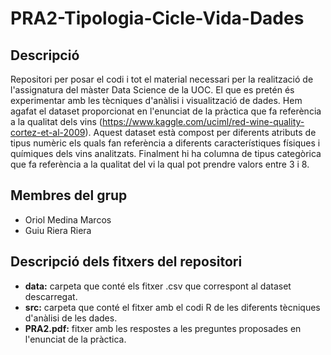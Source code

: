 # PRA2-Tipologia-Cicle-Vida-Dades
## Descripció
Repositori per posar el codi i tot el material necessari per la realització de l'assignatura del màster Data Science de la UOC. El que es pretén és experimentar amb les tècniques d'anàlisi i visualització de dades. Hem agafat el dataset proporcionat en l'enunciat de la pràctica que fa referència a la qualitat dels vins (https://www.kaggle.com/uciml/red-wine-quality-cortez-et-al-2009). Aquest dataset està compost per diferents atributs de tipus numèric els quals fan referència a diferents característiques físiques i químiques dels vins analitzats. Finalment hi ha columna de tipus categòrica que fa referència a la qualitat del vi la qual pot prendre valors entre 3 i 8.

## Membres del grup
* Oriol Medina Marcos
* Guiu Riera Riera

## Descripció dels fitxers del repositori
* **data:** carpeta que conté els fitxer .csv que correspont al dataset descarregat.
* **src:** carpeta que conté el fitxer amb el codi R de les diferents tècniques d'anàlisi de les dades. 
* **PRA2.pdf:** fitxer amb les respostes a les preguntes proposades en l'enunciat de la pràctica.
